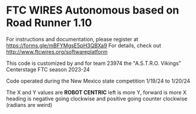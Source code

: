 # FTC WIRES Autonomous based on Road Runner 1.10
For instructions and documentation, please register at https://forms.gle/mBFYMgsE5pH3QBXa9
For details, check out http://www.ftcwires.org/softwareplatform

This code is customized by and for team 23974 the "A.S.T.R.O. Vikings" Centerstage FTC season 2023-24

Code operated during the New Mexico state competition 1/19/24 to 1/20/24

The X and Y values are __ROBOT CENTRIC__  left is more Y, forward is more X
heading is negative going clockwise and positive going counter clockwise (radians are weird)

[//]: # (Update 11/13/2023)

[//]: # (Upgraded RoadRunner version to 1.8)

[//]: # (Step 11.1 introduced - Only for Dead Wheel Encoders, Need to update tick count for parallel and perp encoder position. )

[//]: # (Update 12/26/2023)

[//]: # (Upgraded RoadRunner version to 1.10)

[//]: # (Added “FTC Wires Auto Open CV Vision” Autonomous Mode that includes Vision Processor using Open CV for Team Element Detection. )


[//]: # (0 - left front)

[//]: # (1 - right front)

[//]: # (2 - left rear)

[//]: # (3 - right rear)

[//]: # ()
[//]: # (gobilda 5202/3/4)

[//]: # ()
[//]: # (1 - lifter)

[//]: # (rev rob core hex motor)

[//]: # (2  - armer)

[//]: # (3 - armer2)

[//]: # ()
[//]: # ()
[//]: # (0 - droneLauncher)

[//]: # (1 - purplePixel)
[//]: # (2 - yellowPixel)